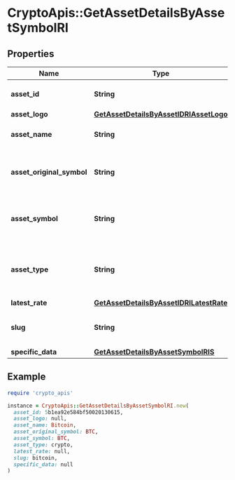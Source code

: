 # CryptoApis::GetAssetDetailsByAssetSymbolRI

## Properties

| Name | Type | Description | Notes |
| ---- | ---- | ----------- | ----- |
| **asset_id** | **String** | Defines the unique ID of the specific asset. |  |
| **asset_logo** | [**GetAssetDetailsByAssetIDRIAssetLogo**](GetAssetDetailsByAssetIDRIAssetLogo.md) |  |  |
| **asset_name** | **String** | Specifies the name of the asset in question. |  |
| **asset_original_symbol** | **String** | Specifies the asset&#39;s original symbol as introduced by its founders. |  |
| **asset_symbol** | **String** | Specifies the asset&#39;s unique symbol in the Crypto APIs listings. |  |
| **asset_type** | **String** | Defines the type of the supported asset. This could be either \&quot;crypto\&quot; or \&quot;fiat\&quot;. |  |
| **latest_rate** | [**GetAssetDetailsByAssetIDRILatestRate**](GetAssetDetailsByAssetIDRILatestRate.md) |  |  |
| **slug** | **String** | Represents the asset&#x60;s unique slug string in Crypto APIs listings. | [optional] |
| **specific_data** | [**GetAssetDetailsByAssetSymbolRIS**](GetAssetDetailsByAssetSymbolRIS.md) |  |  |

## Example

```ruby
require 'crypto_apis'

instance = CryptoApis::GetAssetDetailsByAssetSymbolRI.new(
  asset_id: 5b1ea92e584bf50020130615,
  asset_logo: null,
  asset_name: Bitcoin,
  asset_original_symbol: BTC,
  asset_symbol: BTC,
  asset_type: crypto,
  latest_rate: null,
  slug: bitcoin,
  specific_data: null
)
```

